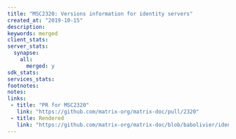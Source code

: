 ```yaml
---
title: "MSC2320: Versions information for identity servers"
created_at: "2019-10-15"
description:
keywords: merged
client_stats:
server_stats:
  synapse:
    all:
      merged: y
sdk_stats:
services_stats:
footnotes:
notes:
links:
 - title: "PR for MSC2320"
   link: "https://github.com/matrix-org/matrix-doc/pull/2320"
 - title: Rendered
   link: "https://github.com/matrix-org/matrix-doc/blob/babolivier/identity-versions/proposals/2320-identity-versions.md"
---
```

